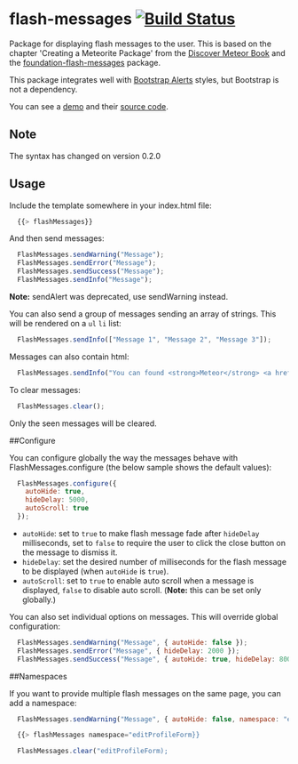 flash-messages [![Build Status](https://travis-ci.org/camilosw/flash-messages.svg)](https://travis-ci.org/camilosw/flash-messages)
==============


Package for displaying flash messages to the user. This is based on the chapter 'Creating a Meteorite Package' from the [Discover Meteor Book](http://www.discovermeteor.com/) and the [foundation-flash-messages](https://github.com/datariot/foundation-flash-messages) package.

This package integrates well with [Bootstrap Alerts](http://getbootstrap.com/components/#alerts) styles, but Bootstrap is not a dependency.

You can see a [demo](http://flash-messages-demo.meteor.com/) and their [source code](https://github.com/camilosw/flash-messages-demo).

## Note

The syntax has changed on version 0.2.0

## Usage

Include the template somewhere in your index.html file:
```javascript
  {{> flashMessages}}
```
And then send messages:
```javascript
  FlashMessages.sendWarning("Message");
  FlashMessages.sendError("Message");
  FlashMessages.sendSuccess("Message");
  FlashMessages.sendInfo("Message");
```

**Note:** sendAlert was deprecated, use sendWarning instead.

You can also send a group of messages sending an array of strings. This will be rendered on a `ul` `li` list:
```javascript
  FlashMessages.sendInfo(["Message 1", "Message 2", "Message 3"]);
```

Messages can also contain html:
```javascript
  FlashMessages.sendInfo("You can found <strong>Meteor</strong> <a href='http://meteor.com'>here</a>");
```

To clear messages:
```javascript
  FlashMessages.clear();
```

Only the seen messages will be cleared.

##Configure

You can configure globally the way the messages behave with FlashMessages.configure (the below sample shows the default values):
```javascript
  FlashMessages.configure({
    autoHide: true,
    hideDelay: 5000,
    autoScroll: true
  });
```

- `autoHide`: set to `true` to make flash message fade after `hideDelay` milliseconds, set to `false` to require the user to click the close button on the message to dismiss it.
- `hideDelay`: set the desired number of milliseconds for the flash message to be displayed (when `autoHide` is `true`).
- `autoScroll`: set to `true` to enable auto scroll when a message is displayed, `false` to disable auto scroll. (**Note:** this can be set only globally.)

You can also set individual options on messages. This will override global configuration:
```javascript
  FlashMessages.sendWarning("Message", { autoHide: false });
  FlashMessages.sendError("Message", { hideDelay: 2000 });
  FlashMessages.sendSuccess("Message", { autoHide: true, hideDelay: 8000 });
```

##Namespaces

If you want to provide multiple flash messages on the same page, you can add a namespace:

```javascript
  FlashMessages.sendWarning("Message", { autoHide: false, namespace: "editProfileForm" });
```

```javascript
  {{> flashMessages namespace="editProfileForm}}
```

```javascript
  FlashMessages.clear("editProfileForm);
```


